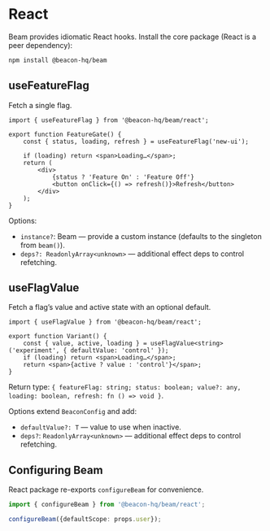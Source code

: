 # React

Beam provides idiomatic React hooks. Install the core package (React is a peer dependency):

```bash
npm install @beacon-hq/beam
```

## useFeatureFlag

Fetch a single flag.

```tsx
import { useFeatureFlag } from '@beacon-hq/beam/react';

export function FeatureGate() {
    const { status, loading, refresh } = useFeatureFlag('new-ui');

    if (loading) return <span>Loading…</span>;
    return (
        <div>
            {status ? 'Feature On' : 'Feature Off'}
            <button onClick={() => refresh()}>Refresh</button>
        </div>
    );
}
```

Options:

- `instance?`: Beam — provide a custom instance (defaults to the singleton from `beam()`).
- `deps?: ReadonlyArray<unknown>` — additional effect deps to control refetching.

## useFlagValue

Fetch a flag’s value and active state with an optional default.

```tsx
import { useFlagValue } from '@beacon-hq/beam/react';

export function Variant() {
    const { value, active, loading } = useFlagValue<string>('experiment', { defaultValue: 'control' });
    if (loading) return <span>Loading…</span>;
    return <span>{active ? value : 'control'}</span>;
}
```

Return type: `{ featureFlag: string; status: boolean; value?: any, loading: boolean, refresh: fn () => void }`.

Options extend `BeaconConfig` and add:

- `defaultValue?: T` — value to use when inactive.
- `deps?`: `ReadonlyArray<unknown>` — additional effect deps to control refetching.


## Configuring Beam

React package re-exports `configureBeam` for convenience.

```ts
import { configureBeam } from '@beacon-hq/beam/react';

configureBeam({defaultScope: props.user});
```
